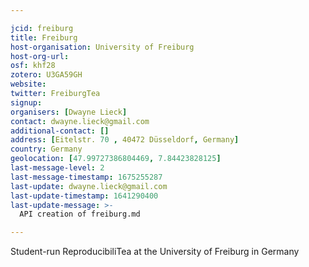 ```yaml
---

jcid: freiburg
title: Freiburg
host-organisation: University of Freiburg
host-org-url: 
osf: khf28
zotero: U3GA59GH
website: 
twitter: FreiburgTea
signup: 
organisers: [Dwayne Lieck]
contact: dwayne.lieck@gmail.com
additional-contact: []
address: [Eitelstr. 70 , 40472 Düsseldorf, Germany]
country: Germany
geolocation: [47.99727386804469, 7.84423828125]
last-message-level: 2
last-message-timestamp: 1675255287
last-update: dwayne.lieck@gmail.com
last-update-timestamp: 1641290400
last-update-message: >-
  API creation of freiburg.md

---
```


Student-run ReproducibiliTea at the University of Freiburg in Germany
